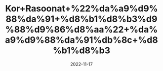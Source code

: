 ---
title: 'Kor+Rasoonat+%22%da%a9%d9%88%da%91+%d8%b1%d8%b3%d9%88%d9%86%d8%aa%22+%da%a9%d9%88%da%91%db%8c+%d8%b1%d8%b3'
date: '2022-11-17' 
metatag: '' 
inventory: '0' 
draft: false 
# meta description 
shortDescripton: 'Berberis+Aristata%22+It+is+used+as+an+antibacterial%2c+antiperiodic%2c+antidiarrheal+and+anticancer+and+it+is+also+used+in+the+treatment+of+ophthalmic+infections.'
description: 'Herbs+%d8%ac%da%91%db%8c+%d8%a8%d9%88%d9%b9%db%8c'
longdescription: ''
tags: ''
brand: ''
subCategory: ''
unit: '10 gm-Pk'
sellCount: '0'
featured: True
# product Price
price: '80.0'
# Product Short Description
shortDescription: 'Berberis+Aristata%22+It+is+used+as+an+antibacterial%2c+antiperiodic%2c+antidiarrheal+and+anticancer+and+it+is+also+used+in+the+treatment+of+ophthalmic+infections.'
productID: 'D0401DEC-F123-ED11-9968-005056B3A416'
type: 'products'
category: 'Herbs+%d8%ac%da%91%db%8c+%d8%a8%d9%88%d9%b9%db%8c' 
thumnailproduct: 'https://eraconnect.blob.core.windows.net/product-images/aminsaddiquidawakhana/D0401DEC-F123-ED11-9968-005056B3A416.webp' 
images:
  - image: 'https://eraconnect.blob.core.windows.net/product-images/aminsaddiquidawakhana/D0401DEC-F123-ED11-9968-005056B3A416.webp'  
Variants:
---
